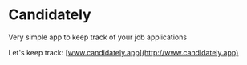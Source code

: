 # Candidately

Very simple app to keep track of your job applications

Let's keep track:  [www.candidately.app](http://www.candidately.app)
